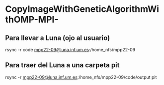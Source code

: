 # CopyImageWithGeneticAlgorithmWithOMP-MPI-

## Para llevar a Luna (ojo al usuario)
rsync -r code  mpp22-09@luna.inf.um.es:/home_nfs/mpp22-09  

## Para traer del Luna a una carpeta pit
rsync -r  mpp22-09@luna.inf.um.es:/home_nfs/mpp22-09/code/output pit